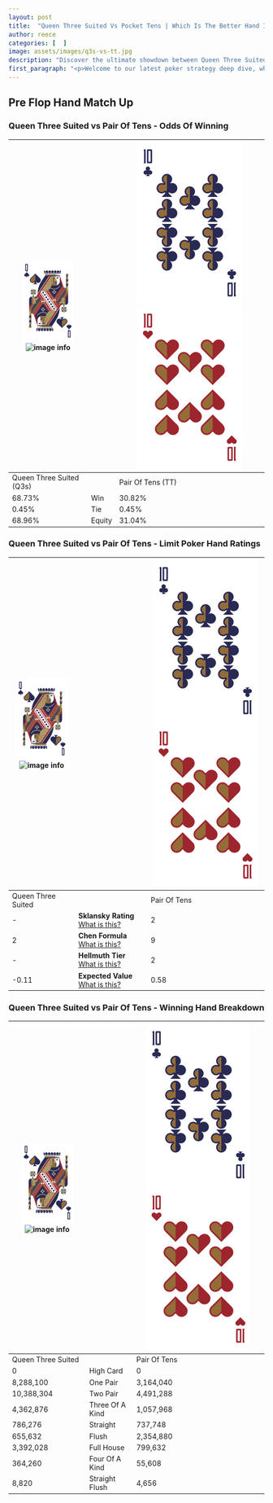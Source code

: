 ```yaml
---
layout: post
title:  "Queen Three Suited Vs Pocket Tens | Which Is The Better Hand In Poker? A Complete Guide"
author: reece
categories: [  ]
image: assets/images/q3s-vs-tt.jpg
description: "Discover the ultimate showdown between Queen Three Suited and Pair Of Tens in poker! Uncover the odds, strategies, and scenarios where one hand triumphs over the other. Get ready to up your poker game with this thrilling analysis."
first_paragraph: "<p>Welcome to our latest poker strategy deep dive, where we're pitting two distinct hands against each other in a high-stakes showdown: Queen Three Suited vs Pair Of Tens.</p><p>In the dynamic world of poker, every decision counts, and knowing which hand holds the upper hand is key to your success at the table.</p><p>In this article, we'll dissect these two hands, explore the scenarios where one dominates the other, and equip you with the knowledge to make strategic choices that can tip the odds in your favor.</p><p>Get ready to unravel the intriguing dynamics of these poker hands and elevate your game to new heights.</p>"
---
```




[comment]: # (sp0)

## Pre Flop Hand Match Up

<div class="table hand-ratings" markdown="1"> 



### Queen Three Suited vs Pair Of Tens - Odds Of Winning


    
| ![image info](assets/images/hand1/Q.png) ![image info](assets/images/hand1/3s.png) |  | ![image info](assets/images/hand2/T.png) ![image info](assets/images/hand2/To.png) |
| -------- | -------- | -------- |
| Queen Three Suited (Q3s) |  | Pair Of Tens (TT) |
| 68.73% | Win | 30.82% |
| 0.45% | Tie | 0.45% |
| 68.96% | Equity | 31.04% |




[comment]: # (sp1)



### Queen Three Suited vs Pair Of Tens - Limit Poker Hand Ratings


    
| ![image info](assets/images/hand1/Q.png) ![image info](assets/images/hand1/3s.png) |  | ![image info](assets/images/hand2/T.png) ![image info](assets/images/hand2/To.png) |
| -------- | -------- | -------- |
| Queen Three Suited |  | Pair Of Tens |
| - | **Sklansky Rating** [What is this?](/sklansky-rating-explained) | 2 |
| 2 | **Chen Formula** [What is this?](/chen-formula-explained) | 9 |
| - | **Hellmuth Tier** [What is this?](/Hellmuth-tier-explained) | 2 |
| -0.11 | **Expected Value** [What is this?](/expected-value-explained) | 0.58 |




[comment]: # (sp2)



### Queen Three Suited vs Pair Of Tens - Winning Hand Breakdown


    
| ![image info](assets/images/hand1/Q.png) ![image info](assets/images/hand1/3s.png) |  | ![image info](assets/images/hand2/T.png) ![image info](assets/images/hand2/To.png) |
| -------- | -------- | -------- |
| Queen Three Suited |  | Pair Of Tens |
| 0 | High Card | 0 |
| 8,288,100 | One Pair | 3,164,040 |
| 10,388,304 | Two Pair | 4,491,288 |
| 4,362,876 | Three Of A Kind | 1,057,968 |
| 786,276 | Straight | 737,748 |
| 655,632 | Flush | 2,354,880 |
| 3,392,028 | Full House | 799,632 |
| 364,260 | Four Of A Kind | 55,608 |
| 8,820 | Straight Flush | 4,656 |




[comment]: # (sp3)



</div>

[comment]: # (sp4)



[comment]: # (sp5)

